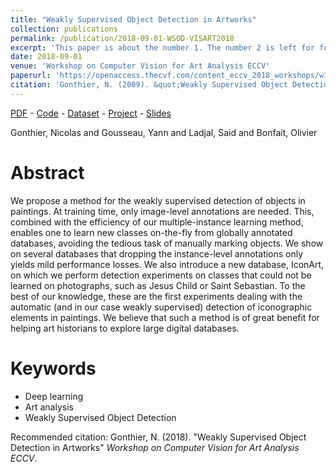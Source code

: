 ```yaml
---
title: "Weakly Supervised Object Detection in Artworks"
collection: publications
permalink: /publication/2018-09-01-WSOD-VISART2018
excerpt: 'This paper is about the number 1. The number 2 is left for future work.'
date: 2018-09-01
venue: 'Workshop on Computer Vision for Art Analysis ECCV'
paperurl: 'https://openaccess.thecvf.com/content_eccv_2018_workshops/w13/html/Gonthier_Weakly_Supervised_Object_Detection_in_Artworks_ECCVW_2018_paper.html'
citation: 'Gonthier, N. (2009). &quot;Weakly Supervised Object Detection in Artworks&quot; <i>Workshop on Computer Vision for Art Analysis ECCV 2018</i>.'
---
```


[PDF](https://arxiv.org/pdf/1810.02569.pdf) - [Code](https://github.com/ngonthier/Mi_max) - [Dataset](https://wsoda.telecom-paristech.fr/downloads/dataset/) - [Project](https://wsoda.telecom-paristech.fr/) - [Slides](http://ngonthier.github.io/files/VISART_2018_slides.pdf)

Gonthier, Nicolas and Gousseau, Yann and Ladjal, Said and Bonfait, Olivier

Abstract
======

We propose a method for the weakly supervised detection of objects in paintings. At training time, only image-level annotations are needed. This, combined with the efficiency of our multiple-instance learning method, enables one to learn new classes on-the-fly from globally annotated databases, avoiding the tedious task of manually marking objects. We show on several databases that dropping the instance-level annotations only yields mild performance losses. We also introduce a new database, IconArt, on which we perform detection experiments on classes that could not be learned on photographs, such as Jesus Child or Saint Sebastian. To the best of our knowledge, these are the first experiments dealing with the automatic (and in our case weakly supervised) detection of iconographic elements in paintings. We believe that such a method is of great benefit for helping art historians to explore large digital databases.

Keywords
======
* Deep learning
* Art analysis
* Weakly Supervised Object Detection

Recommended citation: Gonthier, N. (2018). "Weakly Supervised Object Detection in Artworks" <i>Workshop on Computer Vision for Art Analysis ECCV</i>.
